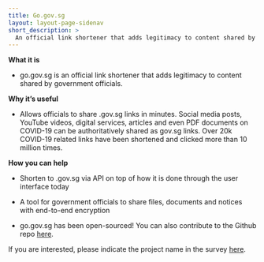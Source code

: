 ```yaml
---
title: Go.gov.sg
layout: layout-page-sidenav
short_description: >
  An official link shortener that adds legitimacy to content shared by government officials.
---
```


**What it is**

- go.gov.sg is an official link shortener that adds legitimacy to content shared by government officials.

**Why it’s useful**

- Allows officials to share .gov.sg links in minutes. Social media posts, YouTube videos, digital services, articles and even PDF documents on COVID-19 can be authoritatively shared as gov.sg links. Over 20k COVID-19 related links have been shortened and clicked more than 10 million times.

**How you can help**

- Shorten to .gov.sg via API on top of how it is done through the user interface today

- A tool for government officials to share files, documents and notices with end-to-end encryption

- go.gov.sg has been open-sourced! You can also contribute to the Github repo [here](https://github.com/opengovsg/GoGovSG).

If you are interested, please indicate the project name in the survey [here](https://go.gov.sg/govtech-volunteers).
